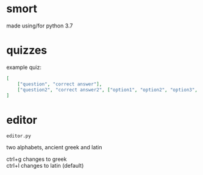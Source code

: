 # smort

made using/for python 3.7

# quizzes
example quiz:
```json
[
    ["question", "correct answer"],
    ["question2", "correct answer2", ["option1", "option2", "option3", "option4"]
]
```

# editor
`editor.py`

two alphabets, ancient greek and latin

ctrl+g changes to greek\
ctrl+l changes to latin (default)
